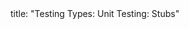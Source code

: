 <frontmatter>
title: "Testing Types: Unit Testing: Stubs"
</frontmatter>

<include src="unit-inPage-asFlat.md" boilerplate />
